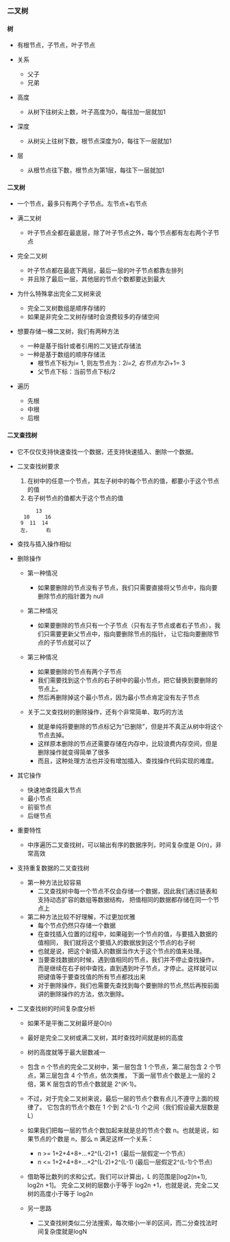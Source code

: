 ### 二叉树

#### 树
 * 有根节点，子节点，叶子节点
 * 关系
   + 父子
   + 兄弟
   
 * 高度
   + 从树下往树尖上数，叶子高度为0，每往加一层就加1
 * 深度
   + 从树尖上往树下数，根节点深度为0，每往下一层就加1
 * 层
   + 从根节点往下数，根节点为第1层，每往下一层就加1
   
#### 二叉树
 * 一个节点，最多只有两个子节点。左节点+右节点
 * 满二叉树
   + 叶子节点全都在最底层，除了叶子节点之外，每个节点都有左右两个子节点
 * 完全二叉树
   + 叶子节点都在最底下两层，最后一层的叶子节点都靠左排列
   + 并且除了最后一层，其他层的节点个数都要达到最大
   
 * 为什么特殊拿出完全二叉树来说
   + 完全二叉树数组是顺序存储的
   + 如果是非完全二叉树存储时会浪费较多的存储空间
   
 * 想要存储一棵二叉树，我们有两种方法
   + 一种是基于指针或者引用的二叉链式存储法
   + 一种是基于数组的顺序存储法
     - 根节点下标为i= 1, 则左节点为：2*i=2, 右节点为:2*i+1= 3
     - 父节点下标：当前节点下标/2
     
 * 遍历
   + 先根
   + 中根
   + 后根
   
#### 二叉查找树
 * 它不仅仅支持快速查找一个数据，还支持快速插入、删除一个数据。
 * 二叉查找树要求
   1. 在树中的任意一个节点，其左子树中的每个节点的值，都要小于这个节点的值
   2. 右子树节点的值都大于这个节点的值
   ``` 
         13
     10     16
    9  11  14
    左，     右
   ```
   
 * 查找与插入操作相似
 * 删除操作
   + 第一种情况
     - 如果要删除的节点没有子节点，我们只需要直接将父节点中，指向要删除节点的指针置为 null
   + 第二种情况
     - 如果要删除的节点只有一个子节点（只有左子节点或者右子节点），我们只需要更新父节点中，指向要删除节点的指针，
     让它指向要删除节点的子节点就可以了
     
   + 第三种情况
     - 如果要删除的节点有两个子节点
     - 我们需要找到这个节点的右子树中的最小节点，把它替换到要删除的节点上。
     - 然后再删除掉这个最小节点，因为最小节点肯定没有左子节点
  
   + 关于二叉查找树的删除操作，还有个非常简单、取巧的方法
     - 就是单纯将要删除的节点标记为“已删除”，但是并不真正从树中将这个节点去掉。
     - 这样原本删除的节点还需要存储在内存中，比较浪费内存空间，但是删除操作就变得简单了很多
     - 而且，这种处理方法也并没有增加插入、查找操作代码实现的难度。
     
 * 其它操作
   + 快速地查找最大节点
   + 最小节点
   + 前驱节点
   + 后继节点
   
 * 重要特性
   + 中序遍历二叉查找树，可以输出有序的数据序列，时间复杂度是 O(n)，非常高效
 
 * 支持重复数据的二叉查找树
   + 第一种方法比较容易
     - 二叉查找树中每一个节点不仅会存储一个数据，因此我们通过链表和支持动态扩容的数组等数据结构，
     把值相同的数据都存储在同一个节点上
   + 第二种方法比较不好理解，不过更加优雅
     - 每个节点仍然只存储一个数据
     - 在查找插入位置的过程中，如果碰到一个节点的值，与要插入数据的值相同，
     我们就将这个要插入的数据放到这个节点的右子树
     - 也就是说，把这个新插入的数据当作大于这个节点的值来处理。
     - 当要查找数据的时候，遇到值相同的节点，我们并不停止查找操作，
     而是继续在右子树中查找，直到遇到叶子节点，才停止。这样就可以把键值等于要查找值的所有节点都找出来
     - 对于删除操作，我们也需要先查找到每个要删除的节点,然后再按前面讲的删除操作的方法，依次删除。
     
 * 二叉查找树的时间复杂度分析
   + 如果不是平衡二叉树最坏是O(n)
   + 最好是完全二叉树或满二叉树，其时查找时间就是树的高度
   + 树的高度就等于最大层数减一
   + 包含 n 个节点的完全二叉树中，第一层包含 1 个节点，第二层包含 2 个节点，第三层包含 4 个节点，依次类推，
   下面一层节点个数是上一层的 2 倍，第 K 层包含的节点个数就是 2^(K-1)。
   + 不过，对于完全二叉树来说，最后一层的节点个数有点儿不遵守上面的规律了。
   它包含的节点个数在 1 个到 2^(L-1) 个之间（我们假设最大层数是 L）
   + 如果我们把每一层的节点个数加起来就是总的节点个数 n。也就是说，如果节点的个数是 n，那么 n 满足这样一个关系：
     - n >= 1+2+4+8+...+2^(L-2)+1（最后一层假定一个节点）
     - n <= 1+2+4+8+...+2^(L-2)+2^(L-1) (最后一层假定2^(L-1)个节点)
     
   + 借助等比数列的求和公式，我们可以计算出，L 的范围是[log2(n+1), log2n +1]。
   完全二叉树的层数小于等于 log2n +1，也就是说，完全二叉树的高度小于等于 log2n
   + 另一思路
      - 二叉查找树类似二分法搜索，每次缩小一半的区间，而二分查找法时间复杂度就是logN
     
    
    
